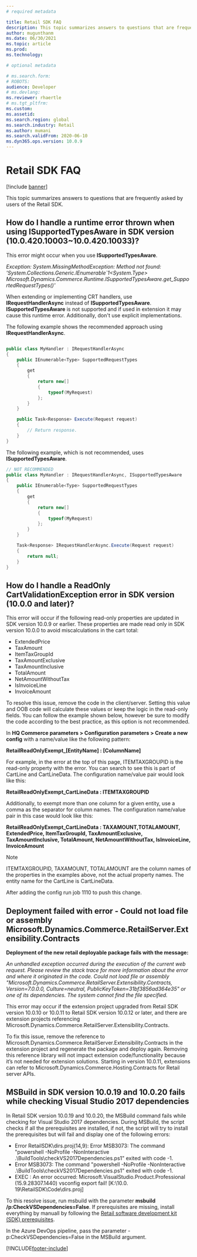 ```yaml
---
# required metadata

title: Retail SDK FAQ
description: This topic summarizes answers to questions that are frequently asked by users of the Retail SDK.
author: mugunthanm 
ms.date: 06/30/2021
ms.topic: article
ms.prod: 
ms.technology: 

# optional metadata

# ms.search.form: 
# ROBOTS: 
audience: Developer
# ms.devlang: 
ms.reviewer: rhaertle
# ms.tgt_pltfrm: 
ms.custom: 
ms.assetid: 
ms.search.region: global
ms.search.industry: Retail
ms.author: mumani
ms.search.validFrom: 2020-06-10
ms.dyn365.ops.version: 10.0.9
---
```


# Retail SDK FAQ

[!include [banner](../../includes/banner.md)]

This topic summarizes answers to questions that are frequently asked by users of the Retail SDK.


## How do I handle a runtime error thrown when using ISupportedTypesAware in SDK version (10.0.420.10003~10.0.420.10033)?

This error might occur when you use **ISupportedTypesAware**.

*Exception: System.MissingMethodException: Method not found: \'System.Collections.Generic.IEnumerable`1<System.Type> 
Microsoft.Dynamics.Commerce.Runtime.ISupportedTypesAware.get_SupportedRequestTypes()\'*

When extending or implementing CRT handlers, use **IRequestHandlerAsync** instead of **ISupportedTypesAware**. **ISupportedTypesAware** is not supported and if used in extension it may cause this runtime error. Additionally, don't use explicit implementations. 


The following example shows the recommended approach using **IRequestHandlerAsync**.

```csharp

public class MyHandler : IRequestHandlerAsync
{
    public IEnumerable<Type> SupportedRequestTypes
    {
        get
        {
            return new[]
            {
                typeof(MyRequest)
            };
        }
    }

    public Task<Response> Execute(Request request)
    {
        // Return response.
    }
}
```

The following example, which is not recommended, uses **ISupportedTypesAware**.

```csharp
// NOT RECOMMENDED
public class MyHandler : IRequestHandlerAsync, ISupportedTypesAware
{
    public IEnumerable<Type> SupportedRequestTypes
    {
        get
        {
            return new[]
            {
                typeof(MyRequest)
            };
        }
    }

    Task<Response> IRequestHandlerAsync.Execute(Request request)
    {
        return null;
    }
}
```

## How do I handle a ReadOnly CartValidationException error in SDK version (10.0.0 and later)?

This error will occur if the following read-only properties are updated in SDK version 10.0.9 or earlier. These properties are made read only in SDK version 10.0.0 to avoid miscalculations in the cart total:

- ExtendedPrice
- TaxAmount
- ItemTaxGroupId
- TaxAmountExclusive
- TaxAmountInclusive
- TotalAmount
- NetAmountWithoutTax
- IsInvoiceLine
- InvoiceAmount

To resolve this issue, remove the code in the client/server. Setting this value and OOB code will calculate these values or keep the logic in the read-only fields. You can follow the example shown below, however be sure to modify the code according to the best practice, as this option is not recommended.

In **HQ Commerce parameters > Configuration parameters > Create a new config** with a name/value like the following pattern:

**RetailReadOnlyExempt_[EntityName] : [ColumnName]**

For example, in the error at the top of this page, ITEMTAXGROUPID is the read-only property with the error. You can search to see this is part of CartLine and CartLineData. The configuration name/value pair would look like this:

**RetailReadOnlyExempt_CartLineData : ITEMTAXGROUPID**  

Additionally, to exempt more than one column for a given entity, use a comma as the separator for column names. The configuration name/value pair in this case would look like this:

**RetailReadOnlyExempt_CartLineData : TAXAMOUNT,TOTALAMOUNT, ExtendedPrice, ItemTaxGroupId, TaxAmountExclusive, TaxAmountInclusive, TotalAmount, NetAmountWithoutTax, IsInvoiceLine, InvoiceAmount**

> [!NOTE]
> ITEMTAXGROUPID, TAXAMOUNT, TOTALAMOUNT are the column names of the properties in the examples above, not the actual property names. The entity name for the CartLine is CartLineData.

After adding the config run job 1110 to push this change.

## Deployment failed with error - Could not load file or assembly Microsoft.Dynamics.Commerce.RetailServer.Extensibility.Contracts

**Deployment of the new retail deployable package fails with the message:**

*An unhandled exception occurred during the execution of the current web request. Please review the stack trace for more information about the error and where it originated in the code. 
Could not load file or assembly "Microsoft.Dynamics.Commerce.RetailServer.Extensibility.Contracts, Version=7.0.0.0, Culture=neutral, PublicKeyToken=31bf3856ad364e35" or one of its dependencies. The system cannot find the file specified.*

This error may occur if the extension project upgraded from Retail SDK version 10.0.10 or 10.0.11 to Retail SDK version 10.0.12 or later, and there are extension projects referencing Microsoft.Dynamics.Commerce.RetailServer.Extensibility.Contracts.

To fix this issue, remove the reference to Microsoft.Dynamics.Commerce.RetailServer.Extensibility.Contracts in the extension project and regenerate the package and deploy again. Removing this reference library will not impact extension code/functionality because it’s not needed for extension solutions. Starting in version 10.0.11, extensions can refer to Microsoft.Dynamics.Commerce.Hosting.Contracts for Retail server APIs.

## MSBuild in SDK version 10.0.19 and 10.0.20 fails while checking Visual Studio 2017 dependencies

In Retail SDK version 10.0.19 and 10.0.20, the MSBuild command fails while checking for Visual Studio 2017 dependencies. During MSBuild, the script checks if all the prerequisites are installed, if not, the script will try to install the prerequisites but will fail and display one of the following errors:

- Error RetailSDK\dirs.proj(14,9): Error MSB3073: The command "powershell -NoProfile -NonInteractive .\BuildTools\checkVS2017Dependencies.ps1" exited with code -1.
- Error MSB3073: The command "powershell -NoProfile -NonInteractive .\BuildTools\checkVS2017Dependencies.ps1" exited with code -1.
- EXEC : An error occurred: Microsoft.VisualStudio.Product.Professional (15.9.28307.1440) vsconfig export fail! [K:\10.0.
19\RetailSDK\Code\dirs.proj]

To this resolve issue, run msbuild with the parameter **msbuild /p:CheckVSDependencies=False**. If prerequisites are missing, install everything by manuall by following the [Retail software development kit (SDK) prerequisites](/commerce/dev-itpro/retail-sdk/retail-sdk-overview#prerequisites).

In the Azure DevOps pipeline, pass the parameter -p:CheckVSDependencies=False in the MSBuild argument.


[!INCLUDE[footer-include](../../../includes/footer-banner.md)]
